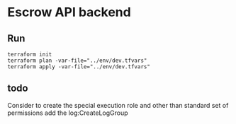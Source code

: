# Escrow API backend


## Run

```shell
terraform init
terraform plan -var-file="../env/dev.tfvars"
terraform apply -var-file="../env/dev.tfvars"
```

## todo

Consider to create the special execution role and other than standard set of permissions add the log:CreateLogGroup 